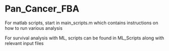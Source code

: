 # Pan_Cancer_FBA
For matlab scripts, start in main_scripts.m which contains instructions on how to run various analysis


For survival analysis with ML, scripts can be found in ML_Scripts along with relevant input files
